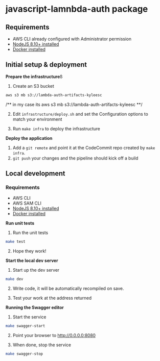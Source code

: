 # javascript-lamnbda-auth package
## Requirements

* AWS CLI already configured with Administrator permission
* [NodeJS 8.10+ installed](https://nodejs.org/en/download/)
* [Docker installed](https://www.docker.com/community-edition)


## Initial setup & deployment

**Prepare the infrastructure**ß

1. Create an S3 bucket
```bash
aws s3 mb s3://lambda-auth-artifacts-kyleesc
```
/** in my case its 
     aws s3 mb s3://lambda-auth-artifacts-kyleesc **/

2. Edit `infrastructure/deploy.sh` and set the Configuration options to match your environment

3. Run `make infra` to deploy the infrastructure

**Deploy the application**

1. Add a `git remote` and point it at the CodeCommit repo created by `make infra`.
2. `git push` your changes and the pipeline should kick off a build


## Local development

### Requirements

* AWS CLI
* AWS SAM CLI
* [NodeJS 8.10+ installed](https://nodejs.org/en/download/)
* [Docker installed](https://www.docker.com/community-edition)

**Run unit tests**

1. Run the unit tests
```bash
make test
```

2. Hope they work!


**Start the local dev server**

1. Start up the dev server
```bash
make dev
```

2. Write code, it will be automatically recompiled on save.

3. Test your work at the address returned

**Running the Swagger editor**

1. Start the service
```bash
make swagger-start
```

2. Point your browser to http://0.0.0.0:8080

3. When done, stop the service
```bash
make swagger-stop
```
